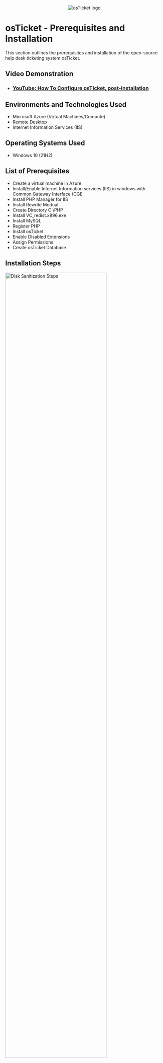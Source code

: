 <p align="center">
<img src="https://i.imgur.com/Clzj7Xs.png" alt="osTicket logo"/>
</p>

<h1>osTicket - Prerequisites and Installation</h1>
This section outlines the prerequisites and installation of the open-source help desk ticketing system osTicket.<br />


<h2>Video Demonstration</h2>

- ### [YouTube: How To Configure osTicket, post-installation](https://youtu.be/8foq0WltNKI)

<h2>Environments and Technologies Used</h2>

- Microsoft Azure (Virtual Machines/Compute)
- Remote Desktop
- Internet Information Services (IIS)

<h2>Operating Systems Used </h2>

- Windows 10</b> (21H2)

<h2>List of Prerequisites</h2>

- Create a virtual machine in Azure
- Install/Enable Internet Information services (IIS) in windows with Common Gateway Interface (CGI) 
- Install PHP Manager for IIS
- Install Rewrite Modual
- Create Directory C:\PHP
- Install VC_redist.x896.exe
- Install MySQL
- Register PHP
- Install osTicket
- Enable Disabled Extensions
- Assign Permissions
- Create osTicket Database

<h2>Installation Steps</h2>

<p>
<img src="https://i.imgur.com/D3HsV4w.png" height="80%" width="80%" alt="Disk Sanitization Steps"/>

</p>
<p>
In order to install a webserver on the virtual machine I first had to enable some application development features. Such as a Common Gateway Interface
</p>
<br />

<p>
<img src="https://i.imgur.com/6t1cPAt.png" height="80%" width="80%" alt="Disk Sanitization Steps"/>

</p>
<p>
Registering the PHP from within IIS makes the webserver aware of the location of our PHP folder that was created
</p>
<br />

<p>
<img src="https://i.imgur.com/DL88CSZ.png" height="80%" width="80%" alt="Disk Sanitization Steps"/>
</p>
<p>
Now that osTicket is installed we can create tickets as users and manage tickes as employees and admins.
</p>
<br />
